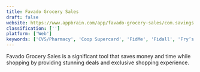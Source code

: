 ```yaml
---
title: Favado Grocery Sales
draft: false 
website: https://www.appbrain.com/app/favado-grocery-sales/com.savings.android.grocery
classification: ['']
platform: ['Web']
keywords: ['CVS/Pharmacy', 'Coop Supercard', 'FidMe', 'Fidall', 'Fry’s', 'Gyft', 'JOANN', 'Mobile-Pocket', 'NOWNOW', 'RetailMenot', 'Safeway', 'SnipSnap Coupon App', 'Speedway', 'Stocard', 'The Coupons App', 'VirtualCards', 'Walgreens']
---
```

Favado Grocery Sales is a significant tool that saves money and time while shopping by providing stunning deals and exclusive shopping experience.